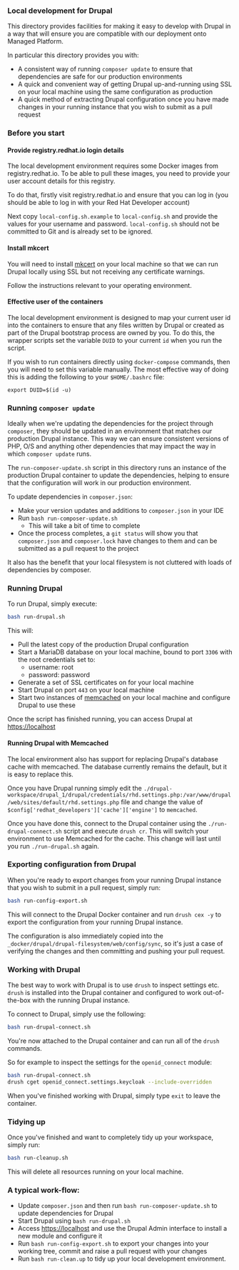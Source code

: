 ### Local development for Drupal

This directory provides facilities for making it easy to develop with Drupal in a way that will ensure you are compatible
with our deployment onto Managed Platform.

In particular this directory provides you with:

* A consistent way of running `composer update` to ensure that dependencies are safe for our production environments
* A quick and convenient way of getting Drupal up-and-running using SSL on your local machine using the same configuration as production
* A quick method of extracting Drupal configuration once you have made changes in your running instance that you wish to submit as a pull request

### Before you start

#### Provide registry.redhat.io login details

The local development environment requires some Docker images from registry.redhat.io. To be able to pull these images, you need to provide your
user account details for this registry.

To do that, firstly visit registry.redhat.io and ensure that you can log in (you should be able to log in with your Red Hat Developer account)

Next copy `local-config.sh.example` to `local-config.sh` and provide the values for your username and password. `local-config.sh` should not be committed
to Git and is already set to be ignored.


#### Install mkcert

You will need to install [mkcert](https://github.com/FiloSottile/mkcert) on your local machine so that we can run Drupal locally using
SSL but not receiving any certificate warnings.

Follow the instructions relevant to your operating environment.

#### Effective user of the containers

The local development environment is designed to map your current user id into the containers to ensure that any files written by Drupal or created
as part of the Drupal bootstrap process are owned by you. To do this, the wrapper scripts set the variable `DUID` to your current `id` when
you run the script.

If you wish to run containers directly using `docker-compose` commands, then you will need to set this variable manually. The most effective way of doing this
is adding the following to your `$HOME/.bashrc` file:

```shell script
export DUID=$(id -u)
```

### Running `composer update`

Ideally when we're updating the dependencies for the project through `composer`, they should be updated in an environment that matches
our production Drupal instance. This way we can ensure consistent versions of PHP, O/S and anything other dependencies that may
impact the way in which `composer update` runs.

The `run-composer-update.sh` script in this directory runs an instance of the production Drupal container to update the dependencies,
helping to ensure that the configuration will work in our production environment.

To update dependencies in `composer.json`:

* Make your version updates and additions to `composer.json` in your IDE
* Run `bash run-composer-update.sh`
  * This will take a bit of time to complete
* Once the process completes, a `git status` will show you that `composer.json` and `composer.lock` have changes to them and can be submitted as
a pull request to the project

It also has the benefit that your local filesystem is not cluttered with loads of dependencies by composer.

### Running Drupal

To run Drupal, simply execute:

```bash
bash run-drupal.sh
```      

This will:

* Pull the latest copy of the production Drupal configuration
* Start a MariaDB database on your local machine, bound to port `3306` with the root credentials set to:
    * username: root
    * password: password
* Generate a set of SSL certificates on for your local machine
* Start Drupal on port `443` on your local machine
* Start two instances of [memcached](https://memcached.org) on your local machine and configure Drupal to use these

Once the script has finished running, you can access Drupal at [https://localhost](https://localhost)

#### Running Drupal with Memcached

The local environment also has support for replacing Drupal's database cache with memcached. The database currently remains the default, but it is easy to replace this.

Once you have Drupal running simply edit the `./drupal-workspace/drupal_1/drupal/credentials/rhd.settings.php:/var/www/drupal/web/sites/default/rhd.settings.php` file and change
the value of `$config['redhat_developers']['cache']['engine']` to `memcached`.

Once you have done this, connect to the Drupal container using the `./run-drupal-connect.sh` script and execute `drush cr`. This will switch your environment to use
Memcached for the cache. This change will last until you run `./run-drupal.sh` again.

### Exporting configuration from Drupal

When you're ready to export changes from your running Drupal instance that you wish to submit in a pull request, simply
run:

```bash
bash run-config-export.sh
```

This will connect to the Drupal Docker container and run `drush cex -y` to export the configuration from your running Drupal
instance.

The configuration is also immediately copied into the `_docker/drupal/drupal-filesystem/web/config/sync`, so it's just a case
of verifying the changes and then committing and pushing your pull request.

### Working with Drupal

The best way to work with Drupal is to use `drush` to inspect settings etc. `drush` is installed into the Drupal container
and configured to work out-of-the-box with the running Drupal instance.

To connect to Drupal, simply use the following:

```bash
bash run-drupal-connect.sh
```

You're now attached to the Drupal container and can run all of the `drush` commands.

So for example to inspect the settings for the `openid_connect` module:

```bash
bash run-drupal-connect.sh
drush cget openid_connect.settings.keycloak --include-overridden
```

When you've finished working with Drupal, simply type `exit` to leave the container.

### Tidying up

Once you've finished and want to completely tidy up your workspace, simply run:

```bash
bash run-cleanup.sh
```

This will delete all resources running on your local machine.


### A typical work-flow:

* Update `composer.json` and then run `bash run-composer-update.sh` to update dependencies for Drupal
* Start Drupal using `bash run-drupal.sh`
* Access [https://localhost](https://localhost) and use the Drupal Admin interface to install a new module and configure it
* Run `bash run-config-export.sh` to export your changes into your working tree, commit and raise a pull request with your changes
* Run `bash run-clean.up` to tidy up your local development environment.


    